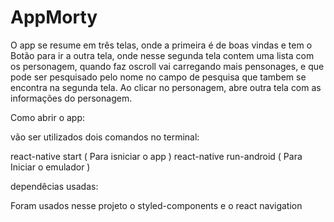 # AppMorty


O app se resume em três telas, onde a primeira é de boas vindas e tem o Botão para ir a outra tela, onde nesse segunda tela contem uma lista com os personagem, quando faz oscroll vai carregando mais pensonages, e que pode ser pesquisado pelo nome no campo de pesquisa que tambem se encontra na segunda tela. Ao clicar no personagem, abre outra tela com as informações do personagem.

Como abrir o app:

vão ser utilizados dois comandos no terminal:

react-native start ( Para isniciar o app )
react-native run-android ( Para Iniciar o emulador )

dependêcias usadas:

Foram usados nesse projeto o styled-components e o react navigation
